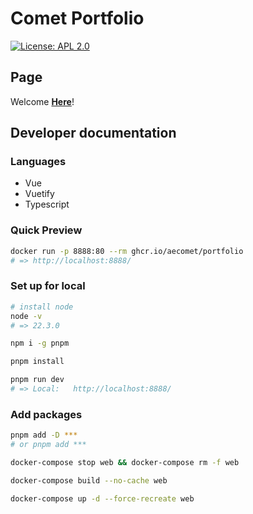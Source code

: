 # Comet Portfolio

[![License: APL 2.0](https://img.shields.io/hexpm/l/plug.svg)](LICENCE)

## Page

Welcome **[Here](https://aecomet.github.io/)**!

## Developer documentation

### Languages

- Vue
- Vuetify
- Typescript

### Quick Preview

```sh
docker run -p 8888:80 --rm ghcr.io/aecomet/portfolio
# => http://localhost:8888/
```

### Set up for local

```sh
# install node
node -v
# => 22.3.0

npm i -g pnpm

pnpm install

pnpm run dev
# => Local:   http://localhost:8888/
```

### Add packages

```sh
pnpm add -D ***
# or pnpm add ***

docker-compose stop web && docker-compose rm -f web

docker-compose build --no-cache web

docker-compose up -d --force-recreate web
```
